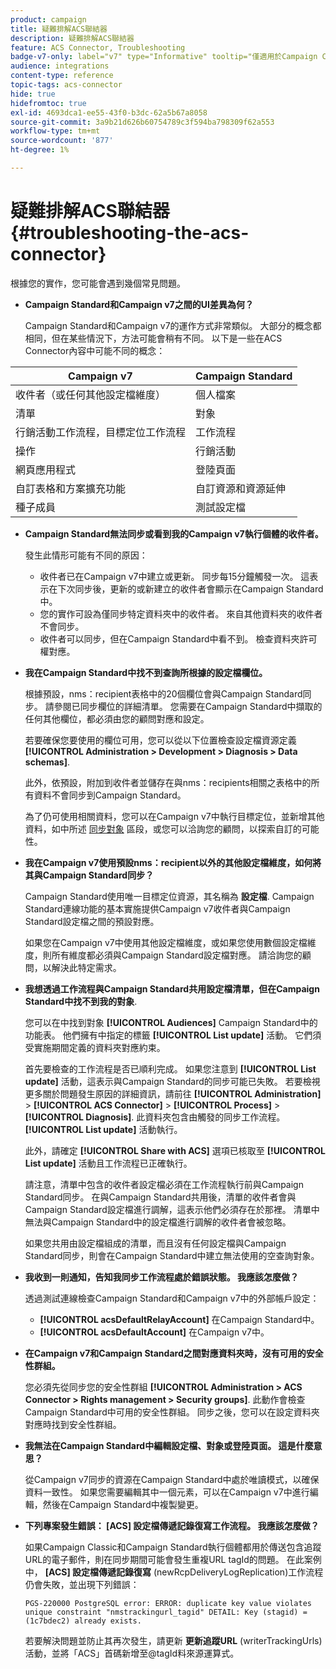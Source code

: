 ```yaml
---
product: campaign
title: 疑難排解ACS聯結器
description: 疑難排解ACS聯結器
feature: ACS Connector, Troubleshooting
badge-v7-only: label="v7" type="Informative" tooltip="僅適用於Campaign Classic v7"
audience: integrations
content-type: reference
topic-tags: acs-connector
hide: true
hidefromtoc: true
exl-id: 4693dca1-ee55-43f0-b3dc-62a5b67a8058
source-git-commit: 3a9b21d626b60754789c3f594ba798309f62a553
workflow-type: tm+mt
source-wordcount: '877'
ht-degree: 1%

---
```


# 疑難排解ACS聯結器{#troubleshooting-the-acs-connector}



根據您的實作，您可能會遇到幾個常見問題。

* **Campaign Standard和Campaign v7之間的UI差異為何？**

  Campaign Standard和Campaign v7的運作方式非常類似。 大部分的概念都相同，但在某些情況下，方法可能會稍有不同。 以下是一些在ACS Connector內容中可能不同的概念：

<table> 
 <thead> 
  <tr> 
   <th> Campaign v7<br /> </th> 
   <th> Campaign Standard<br /> </th> 
  </tr> 
 </thead> 
 <tbody> 
  <tr> 
   <td> 收件者（或任何其他設定檔維度）<br /> </td> 
   <td> 個人檔案<br /> </td> 
  </tr> 
  <tr> 
   <td> 清單<br /> </td> 
   <td> 對象<br /> </td> 
  </tr> 
  <tr> 
   <td> 行銷活動工作流程，目標定位工作流程<br /> </td> 
   <td> 工作流程<br /> </td> 
  </tr> 
  <tr> 
   <td> 操作<br /> </td> 
   <td> 行銷活動<br /> </td> 
  </tr> 
  <tr> 
   <td> 網頁應用程式<br /> </td> 
   <td> 登陸頁面<br /> </td> 
  </tr> 
  <tr> 
   <td> 自訂表格和方案擴充功能<br /> </td> 
   <td> 自訂資源和資源延伸<br /> </td> 
  </tr> 
  <tr> 
   <td> 種子成員<br /> </td> 
   <td> 測試設定檔<br /> </td> 
  </tr> 
 </tbody> 
</table>

* **Campaign Standard無法同步或看到我的Campaign v7執行個體的收件者。**

  發生此情形可能有不同的原因：

   * 收件者已在Campaign v7中建立或更新。 同步每15分鐘觸發一次。 這表示在下次同步後，更新的或新建立的收件者會顯示在Campaign Standard中。
   * 您的實作可設為僅同步特定資料夾中的收件者。 來自其他資料夾的收件者不會同步。
   * 收件者可以同步，但在Campaign Standard中看不到。 檢查資料夾許可權對應。

* **我在Campaign Standard中找不到查詢所根據的設定檔欄位。**

  根據預設，nms：recipient表格中的20個欄位會與Campaign Standard同步。 請參閱已同步欄位的詳細清單。 您需要在Campaign Standard中擷取的任何其他欄位，都必須由您的顧問對應和設定。

  若要確保您要使用的欄位可用，您可以從以下位置檢查設定檔資源定義 **[!UICONTROL Administration > Development > Diagnosis > Data schemas]**.

  此外，依預設，附加到收件者並儲存在與nms：recipients相關之表格中的所有資料不會同步到Campaign Standard。

  為了仍可使用相關資料，您可以在Campaign v7中執行目標定位，並新增其他資料，如中所述 [同步對象](../../integrations/using/synchronizing-audiences.md) 區段，或您可以洽詢您的顧問，以探索自訂的可能性。

* **我在Campaign v7使用預設nms：recipient以外的其他設定檔維度，如何將其與Campaign Standard同步？**

  Campaign Standard使用唯一目標定位資源，其名稱為 **設定檔**. Campaign Standard連線功能的基本實施提供Campaign v7收件者與Campaign Standard設定檔之間的預設對應。

  如果您在Campaign v7中使用其他設定檔維度，或如果您使用數個設定檔維度，則所有維度都必須與Campaign Standard設定檔對應。 請洽詢您的顧問，以解決此特定需求。

* **我想透過工作流程與Campaign Standard共用設定檔清單，但在Campaign Standard中找不到我的對象**.

  您可以在中找到對象 **[!UICONTROL Audiences]** Campaign Standard中的功能表。 他們擁有中指定的標籤 **[!UICONTROL List update]** 活動。 它們須受實施期間定義的資料夾對應約束。

  首先要檢查的工作流程是否已順利完成。 如果您注意到 **[!UICONTROL List update]** 活動，這表示與Campaign Standard的同步可能已失敗。 若要檢視更多關於問題發生原因的詳細資訊，請前往 **[!UICONTROL Administration]** > **[!UICONTROL ACS Connector]** > **[!UICONTROL Process]** > **[!UICONTROL Diagnosis]**. 此資料夾包含由觸發的同步工作流程。 **[!UICONTROL List update]** 活動執行。

  此外，請確定 **[!UICONTROL Share with ACS]** 選項已核取至 **[!UICONTROL List update]** 活動且工作流程已正確執行。

  請注意，清單中包含的收件者設定檔必須在工作流程執行前與Campaign Standard同步。 在與Campaign Standard共用後，清單的收件者會與Campaign Standard設定檔進行調解，這表示他們必須存在於那裡。 清單中無法與Campaign Standard中的設定檔進行調解的收件者會被忽略。

  如果您共用由設定檔組成的清單，而且沒有任何設定檔與Campaign Standard同步，則會在Campaign Standard中建立無法使用的空查詢對象。

* **我收到一則通知，告知我同步工作流程處於錯誤狀態。 我應該怎麼做？**

  透過測試連線檢查Campaign Standard和Campaign v7中的外部帳戶設定：

   * **[!UICONTROL acsDefaultRelayAccount]** 在Campaign Standard中。
   * **[!UICONTROL acsDefaultAccount]** 在Campaign v7中。

* **在Campaign v7和Campaign Standard之間對應資料夾時，沒有可用的安全性群組。**

  您必須先從同步您的安全性群組 **[!UICONTROL Administration > ACS Connector > Rights management > Security groups]**. 此動作會檢查Campaign Standard中可用的安全性群組。 同步之後，您可以在設定資料夾對應時找到安全性群組。

* **我無法在Campaign Standard中編輯設定檔、對象或登陸頁面。 這是什麼意思？**

  從Campaign v7同步的資源在Campaign Standard中處於唯讀模式，以確保資料一致性。 如果您需要編輯其中一個元素，可以在Campaign v7中進行編輯，然後在Campaign Standard中複製變更。

* **下列專案發生錯誤： [ACS] 設定檔傳遞記錄復寫工作流程。 我應該怎麼做？**

  如果Campaign Classic和Campaign Standard執行個體都用於傳送包含追蹤URL的電子郵件，則在同步期間可能會發生重複URL tagId的問題。 在此案例中， **[ACS] 設定檔傳遞記錄復寫** (newRcpDeliveryLogReplication)工作流程仍會失敗，並出現下列錯誤：

  ```PGS-220000 PostgreSQL error: ERROR: duplicate key value violates unique constraint "nmstrackingurl_tagid" DETAIL: Key (stagid) = (1c7bdec2) already exists.```

  若要解決問題並防止其再次發生，請更新 **更新追蹤URL** (writerTrackingUrls)活動，並將「ACS」首碼新增至@tagId料來源運算式。
